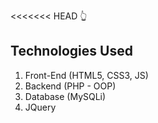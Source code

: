 <<<<<<< HEAD
👆

## Technologies Used
1. Front-End (HTML5, CSS3, JS)
2. Backend (PHP - OOP)
3. Database (MySQLi)
4. JQuery